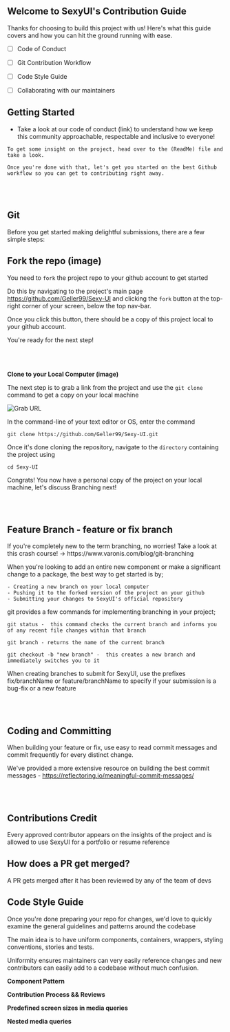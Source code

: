 
## Welcome to SexyUI's Contribution Guide

Thanks for choosing to build this project with us! Here's what this guide covers and how you can hit the ground running with ease.


- [ ] Code of Conduct 
- [ ] Git Contribution Workflow
- [ ] Code Style Guide
- [ ] Collaborating with our maintainers


<h2>Getting Started</h2>

- Take a look at our code of conduct (link) to understand how we keep this community approachable, respectable and inclusive to everyone!


``To get some insight on the project, head over to the (ReadMe) file and take a look.``

``Once you're done with that, let's get you started on the best Github workflow so you can get to contributing right away.``


<br/><br/>

## Git

Before you get started making delightful submissions, there are a few simple steps:

<h2>Fork the repo (image)</h2>

You need to ``fork`` the project repo to your github account to get started

Do this by navigating to the project's main page https://github.com/Geller99/Sexy-UI and clicking the ``fork`` button at the top-right corner of your screen, below the top nav-bar.

Once you click this button, there should be a copy of this project local to your github account.

You're ready for the next step! 

<br/><br/>

**Clone to your Local Computer (image)**

The next step is to grab a link from the project and use the ``git clone`` command to get a copy on your local machine

![Grab URL](https://github.com/YouGoDevs/Sexy-UI/blob/QA/assets/Screenshot%20(144).png)

In the command-line of your text editor or OS, enter the command
``` 
git clone https://github.com/Geller99/Sexy-UI.git

```

Once it's done cloning the repository, navigate to the ``directory`` containing the project using

```
cd Sexy-UI

```

Congrats! You now have a personal copy of the project on your local machine, let's discuss Branching next!

<br/><br/>

<h2>Feature Branch - feature or fix branch</h2>
If you're completely new to the term branching, no worries! Take a look at this crash course! -> https://www.varonis.com/blog/git-branching


When you're looking to add an entire new component or make a significant change to a package, the best way to get started is by;

```
- Creating a new branch on your local computer
- Pushing it to the forked version of the project on your github
- Submitting your changes to SexyUI's official repository

```

git provides a few commands for implementing branching in your project;

```
git status -  this command checks the current branch and informs you of any recent file changes within that branch
```

```
git branch - returns the name of the current branch
```

```
git checkout -b "new branch" -  this creates a new branch and immediately switches you to it

```

When creating branches to submit for SexyUI, use the prefixes fix/branchName or feature/branchName to specify if your submission is a bug-fix or a new feature

<br/><br/>

<h2>Coding and Committing</h2>

When building your feature or fix, use easy to read commit messages and commit frequently for every distinct change.

We've provided a more extensive resource on building the best commit messages -  https://reflectoring.io/meaningful-commit-messages/


<br/><br/>

<h2>Contributions Credit</h2>

Every approved contributor appears on the insights of the project and is allowed to use SexyUI for a portfolio or resume reference



<h2>How does a PR get merged?</h2>

A PR gets merged after it has been reviewed by any of the team of devs 







## Code Style Guide

Once you're done preparing your repo for changes, we'd love to quickly examine the general guidelines and patterns around the codebase

The main idea is to have uniform components, containers, wrappers, styling conventions, stories and tests. 

Uniformity ensures maintainers can very easily reference changes and new contributors can easily add to a codebase without much confusion.



**Component Pattern**





**Contribution Process && Reviews**





**Predefined screen sizes in media queries**





**Nested media queries**